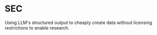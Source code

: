 # SEC
Using LLM's structured output to cheaply create data without licensing restrictions to enable research.

